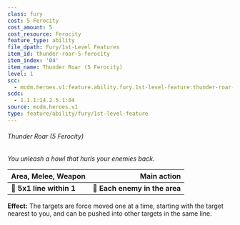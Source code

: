 ```yaml
---
class: fury
cost: 5 Ferocity
cost_amount: 5
cost_resource: Ferocity
feature_type: ability
file_dpath: Fury/1st-Level Features
item_id: thunder-roar-5-ferocity
item_index: '04'
item_name: Thunder Roar (5 Ferocity)
level: 1
scc:
  - mcdm.heroes.v1:feature.ability.fury.1st-level-feature:thunder-roar-5-ferocity
scdc:
  - 1.1.1:14.2.5.1:04
source: mcdm.heroes.v1
type: feature/ability/fury/1st-level-feature
---
```


###### Thunder Roar (5 Ferocity)

*You unleash a howl that hurls your enemies back.*

| **Area, Melee, Weapon**  |               **Main action** |
| ------------------------ | ----------------------------: |
| **📏 5x1 line within 1** | **🎯 Each enemy in the area** |

**Effect:** The targets are force moved one at a time, starting with the target nearest to you, and can be pushed into other targets in the same line.
